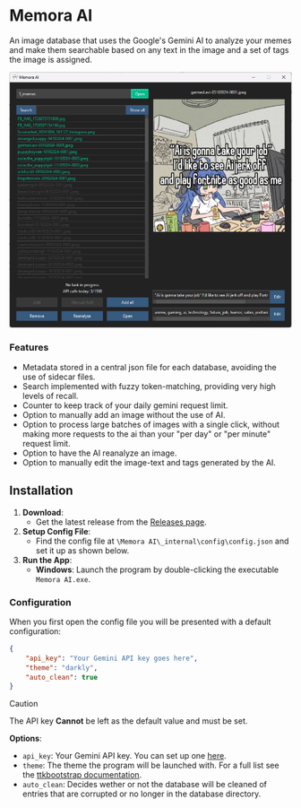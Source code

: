 # Memora AI

An image database that uses the Google's Gemini AI to analyze your memes and make them searchable based on any text in the image and a set of tags the image is assigned.

![screenshot](resources\app_screenshot.png)

### Features
- Metadata stored in a central json file for each database, avoiding the use of sidecar files.
- Search implemented with fuzzy token-matching, providing very high levels of recall.
- Counter to keep track of your daily gemini request limit.
- Option to manually add an image without the use of AI.
- Option to process large batches of images with a single click, without making more requests to the ai than your "per day" or "per minute" request limit.
- Option to have the AI reanalyze an image.
- Option to manually edit the image-text and tags generated by the AI.

## Installation
1. **Download**: 
    - Get the latest release from the [Releases page](https://github.com/OliviaJespersen/Memora-AI/releases).
2. **Setup Config File**:
    - Find the config file at `\Memora AI\_internal\config\config.json` and set it up as shown below.
3. **Run the App**: 
    - **Windows**: Launch the program by double-clicking the executable `Memora AI.exe`. 

### Configuration
When you first open the config file you will be presented with a default configuration:
```json
{
    "api_key": "Your Gemini API key goes here",
    "theme": "darkly",
    "auto_clean": true
}
```
> [!CAUTION]
> The API key **Cannot** be left as the default value and must be set.

**Options**:
- `api_key`: Your Gemini API key. You can set up one [here](https://aistudio.google.com/apikey).
- `theme`: The theme the program will be launched with. For a full list see the [ttkbootstrap documentation](https://ttkbootstrap.readthedocs.io/en/latest/themes/).
- `auto_clean`: Decides wether or not the database will be cleaned of entries that are corrupted or no longer in the database directory.
